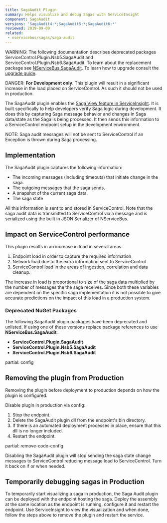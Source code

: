 ```yaml
---
title: SagaAudit Plugin
summary: Helps visualize and debug Sagas with ServiceInsight
component: SagaAudit
versions: 'SagaAudit4:*;SagaAudit5:*;SagaAudit6:*'
reviewed: 2019-09-09
related:
 - nservicebus/sagas/saga-audit
---
```


WARNING: The following documentation describes deprecated packages ServiceControl.Plugin.Nsb5.SagaAudit and ServiceControl.Plugin.Nsb6.SagaAudit. To learn about the replacement package see [NServiceBus.SagaAudit](/nservicebus/sagas/saga-audit.md). To learn how to upgrade consult the [upgrade guide](/nservicebus/upgrades/nservicebus.sagaaudit.md).

DANGER: **For Development only**. This plugin will result in a significant increase in the load placed on ServiceControl. As such it should not be used in production.

The SagaAudit plugin enables the [Saga View feature in ServiceInsight](/serviceinsight/#the-saga-view). It is built specifically to help developers verify Saga logic during development. It does this by capturing Saga message behavior and changes in Saga data/state as the Saga is being processed. It then sends this information to a ServiceControl endpoint setup in the development environment.

NOTE: Saga audit messages will not be sent to ServiceControl if an Exception is thrown during Saga processing.


## Implementation

The SagaAudit plugin captures the following information:

 * The incoming messages (including timeouts) that initiate change in the saga.
 * The outgoing messages that the saga sends.
 * A snapshot of the current saga data.
 * The saga state

All this information is sent to and stored in ServiceControl. Note that the saga audit data is transmitted to ServiceControl via a message and is serialized using the built in JSON Serializer of NServiceBus.


## Impact on ServiceControl performance

This plugin results in an increase in load in several areas

 1. Endpoint load in order to capture the required information
 1. Network load due to the extra information sent to ServiceControl
 1. ServiceControl load in the areas of ingestion, correlation and data cleanup.

The increase in load is proportional to size of the saga data multiplied by the number of messages the the saga receives. Since both these variables are dependent on the specific saga implementation it is not possible to give accurate predictions on the impact of this load in a production system.


### Deprecated NuGet Packages

The following SagaAudit plugin packages have been deprecated and unlisted. If using one of these versions replace package references to use **NServiceBus.SagaAudit**.

- **ServiceControl.Plugin.SagaAudit**
- **ServiceControl.Plugin.Nsb5.SagaAudit**
- **ServiceControl.Plugin.Nsb6.SagaAudit**


partial: config


## Removing the plugin from Production

Removing the plugin before deployment to production depends on how the plugin is configured.

Disable plugin in production via config: 

 1. Stop the endpoint.
 1. Delete the SagaAudit plugin dll from the endpoint's bin directory. 
 1. If there is an automated deployment processes in place, ensure that this dll is no longer included.
 1. Restart the endpoint.

partial: remove-code-config

Disabling the SagaAudit plugin will stop sending the saga state change messages to ServiceControl reducing message load to ServiceControl. Turn it back on if or when needed.

## Temporarily debugging sagas in Production

To temporarily start visualizing a saga in production, the Saga Audit plugin can be deployed with the endpoint hosting the saga. Deploy the assembly at the same location as the endpoint is running, configure it and restart the endpoint. Use ServiceInsight to view the visualization and when done, follow the steps above to remove the plugin and restart the service.
